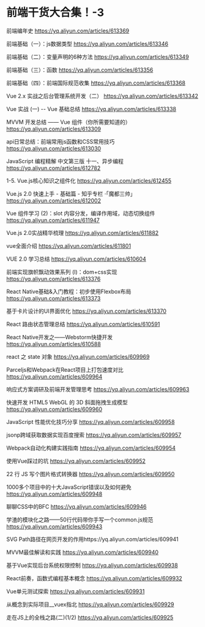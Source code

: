# 前端干货大合集！-3

前端编年史 https://yq.aliyun.com/articles/613369

前端基础（一）：js数据类型 https://yq.aliyun.com/articles/613346

前端基础（二）：变量声明的6种方法 https://yq.aliyun.com/articles/613349

前端基础（三）：函数 https://yq.aliyun.com/articles/613356

前端基础（四）：前端国际规范收集 https://yq.aliyun.com/articles/613368

Vue 2.x 实战之后台管理系统开发（二） https://yq.aliyun.com/articles/613342

Vue 实战 (一) -- Vue 基础总结 https://yq.aliyun.com/articles/613338

MVVM 开发总结 —— Vue 组件（你所需要知道的） https://yq.aliyun.com/articles/613309

api日常总结：前端常用js函数和CSS常用技巧 https://yq.aliyun.com/articles/613030

JavaScript 编程精解 中文第三版 十一、异步编程 https://yq.aliyun.com/articles/612782

1-5. Vue.js核心知识之组件化 https://yq.aliyun.com/articles/612455

Vue.js 2.0 快速上手 - 基础篇 - 知乎专栏 ·「魔都三帅」 https://yq.aliyun.com/articles/612002

Vue 组件学习 (2)：slot 内容分发，编译作用域，动态切换组件 https://yq.aliyun.com/articles/611947

Vue.js 2.0实战精华梳理 https://yq.aliyun.com/articles/611882

vue全面介绍 https://yq.aliyun.com/articles/611801

VUE 2.0 学习总结 https://yq.aliyun.com/articles/610604

前端实现旗帜飘动效果系列 (Ⅰ)：dom+css实现 https://yq.aliyun.com/articles/613376

React Native基础&入门教程：初步使用Flexbox布局 https://yq.aliyun.com/articles/613373

基于卡片设计的UI界面优化 https://yq.aliyun.com/articles/613370

React 路由状态管理总结 https://yq.aliyun.com/articles/610591

React Native开发之——Webstorm快捷开发 https://yq.aliyun.com/articles/610588

react 之 state 对象 https://yq.aliyun.com/articles/609969

Parceljs和Webpack在React项目上打包速度对比 https://yq.aliyun.com/articles/609964

响应式方案调研及前端开发管理思考 https://yq.aliyun.com/articles/609963

快速开发 HTML5 WebGL 的 3D 斜面拖拽生成模型 https://yq.aliyun.com/articles/609960

JavaScript 性能优化技巧分享 https://yq.aliyun.com/articles/609958

jsonp跨域获取数据实现百度搜索 https://yq.aliyun.com/articles/609957

Webpack自动化构建实践指南 https://yq.aliyun.com/articles/609954

使用Vue踩过的坑 https://yq.aliyun.com/articles/609952

22 行 JS 写个图片格式转换器 https://yq.aliyun.com/articles/609950

1000多个项目中的十大JavaScript错误以及如何避免 https://yq.aliyun.com/articles/609948

聊聊CSS中的BFC https://yq.aliyun.com/articles/609946

学渣的模块化之路——50行代码带你手写一个common.js规范 https://yq.aliyun.com/articles/609943

SVG Path路径在网页开发的作用https://yq.aliyun.com/articles/609941

MVVM最佳解读和实践 https://yq.aliyun.com/articles/609940

基于Vue实现后台系统权限控制 https://yq.aliyun.com/articles/609938

React前奏，函数式编程基本概念 https://yq.aliyun.com/articles/609932

Vue单元测试探索 https://yq.aliyun.com/articles/609931

从概念到实际项目__vuex指北 https://yq.aliyun.com/articles/609929

走在JS上的全栈之路(二)(1/2) https://yq.aliyun.com/articles/609925
